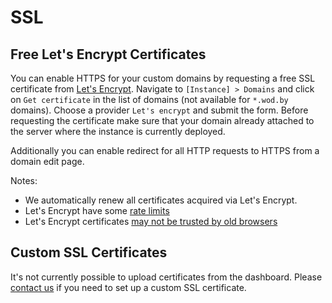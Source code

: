 # SSL

## Free Let's Encrypt Certificates
 
You can enable HTTPS for your custom domains by requesting a free SSL certificate from [Let's Encrypt](https://letsencrypt.org). Navigate to `[Instance] > Domains` and click on `Get certificate` in the list of domains (not available for `*.wod.by` domains). Choose a provider `Let's encrypt` and submit the form. Before requesting the certificate make sure that your domain already attached to the server where the instance is currently deployed.  

Additionally you can enable redirect for all HTTP requests to HTTPS from a domain edit page.
 
Notes: 

* We automatically renew all certificates acquired via Let's Encrypt. 
* Let's Encrypt have some [rate limits](href="https://community.letsencrypt.org/t/rate-limits-for-lets-encrypt/6769)
* Let's Encrypt certificates [may not be trusted by old browsers](https://community.letsencrypt.org/t/which-browsers-and-operating-systems-support-lets-encrypt/4394)

## Custom SSL Certificates

It's not currently possible to upload certificates from the dashboard. Please [contact us](../product/support.md) if you need to set up a custom SSL certificate.
